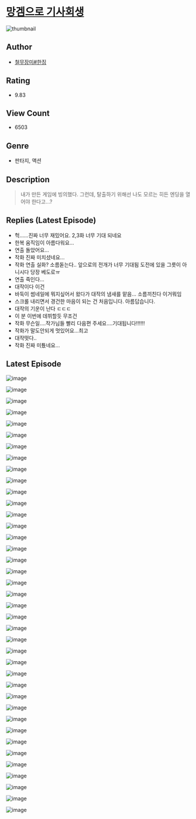 # [망겜으로 기사회생](https://comic.naver.com/bestChallenge/list?titleId=810028)
![thumbnail](https://image-comic.pstatic.net/user_contents_data/challenge_comic/2023/05/26/366705/upload_4123385642668276070_480x623.jpeg)

## Author
- [철무장미#한징](https://comic.naver.com/artistTitle?id=366705)

## Rating
- 9.83

## View Count
- 6503

## Genre
- 판타지, 액션

## Description
> 내가 만든 게임에 빙의했다. 그런데, 탈출하기 위해선 나도 모르는 히든 엔딩을 열어야 한다고...?

## Replies (Latest Episode)
- 헉......진짜 너무 재밌어요. 2,3화 너무 기대 되네요
- 한복 움직임이 아름다워요...
- 연출 돌았어요...
- 작화 진짜 미치셨네요...
- 작화 연출 실화? 소름돋는다.. 앞으로의 전개가 너무 기대됨 도전에 있을 그릇이 아니시다 당장 베도로ㅠ
- 연출 죽인다...
- 대작이다 이건
- 바둑이 썸네일에 뭐지싶어서 왔다가 대작의 냄새를 맡음... 소름끼친다 이거뭐임
- 스크롤 내리면서 경건한 마음이 되는 건 처음입니다. 아름답습니다.
- 대작의 기운이 난다 ㄷㄷㄷ
- 이 분 이번에 데뷔할듯 무조건
- 작화 무슨일....작가님들 빨리 다음편 주세요....기대됩니다!!!!!!
- 작화가 말도안되게 멋있어요...최고
- 대작떳다..
- 작화 진짜 미툤네요…

## Latest Episode
![image](https://image-comic.pstatic.net/user_contents_data/challenge_comic/2023/05/23/366705/upload_7075543564778090801.jpeg)

![image](https://image-comic.pstatic.net/user_contents_data/challenge_comic/2023/05/23/366705/upload_3702861825632920371.jpeg)

![image](https://image-comic.pstatic.net/user_contents_data/challenge_comic/2023/05/23/366705/upload_3544393806796632677.jpeg)

![image](https://image-comic.pstatic.net/user_contents_data/challenge_comic/2023/05/23/366705/upload_3763099678950056501.jpeg)

![image](https://image-comic.pstatic.net/user_contents_data/challenge_comic/2023/05/23/366705/upload_7219610377798312802.jpeg)

![image](https://image-comic.pstatic.net/user_contents_data/challenge_comic/2023/05/23/366705/upload_3631699208977854817.jpeg)

![image](https://image-comic.pstatic.net/user_contents_data/challenge_comic/2023/05/23/366705/upload_3618699909948335159.jpeg)

![image](https://image-comic.pstatic.net/user_contents_data/challenge_comic/2023/05/23/366705/upload_4135209563868705125.jpeg)

![image](https://image-comic.pstatic.net/user_contents_data/challenge_comic/2023/05/23/366705/upload_3689067336242311216.jpeg)

![image](https://image-comic.pstatic.net/user_contents_data/challenge_comic/2023/05/23/366705/upload_3906645500441998902.jpeg)

![image](https://image-comic.pstatic.net/user_contents_data/challenge_comic/2023/05/23/366705/upload_3919364439726700897.jpeg)

![image](https://image-comic.pstatic.net/user_contents_data/challenge_comic/2023/05/23/366705/upload_3689402893497152822.jpeg)

![image](https://image-comic.pstatic.net/user_contents_data/challenge_comic/2023/05/23/366705/upload_3558745744123047984.jpeg)

![image](https://image-comic.pstatic.net/user_contents_data/challenge_comic/2023/05/23/366705/upload_3545567891156251184.jpeg)

![image](https://image-comic.pstatic.net/user_contents_data/challenge_comic/2023/05/23/366705/upload_3631082399366145381.jpeg)

![image](https://image-comic.pstatic.net/user_contents_data/challenge_comic/2023/05/23/366705/upload_3689355416911950900.jpeg)

![image](https://image-comic.pstatic.net/user_contents_data/challenge_comic/2023/05/23/366705/upload_3906703580462670899.jpeg)

![image](https://image-comic.pstatic.net/user_contents_data/challenge_comic/2023/05/23/366705/upload_7364290500988264805.jpeg)

![image](https://image-comic.pstatic.net/user_contents_data/challenge_comic/2023/05/23/366705/upload_3978426030451024695.jpeg)

![image](https://image-comic.pstatic.net/user_contents_data/challenge_comic/2023/05/23/366705/upload_3763095268055266406.jpeg)

![image](https://image-comic.pstatic.net/user_contents_data/challenge_comic/2023/05/23/366705/upload_3991707929037516850.jpeg)

![image](https://image-comic.pstatic.net/user_contents_data/challenge_comic/2023/05/23/366705/upload_7364854562469339956.jpeg)

![image](https://image-comic.pstatic.net/user_contents_data/challenge_comic/2023/05/23/366705/upload_3991656435866035299.jpeg)

![image](https://image-comic.pstatic.net/user_contents_data/challenge_comic/2023/05/23/366705/upload_3906698096547357239.jpeg)

![image](https://image-comic.pstatic.net/user_contents_data/challenge_comic/2023/05/23/366705/upload_3846975927081854050.jpeg)

![image](https://image-comic.pstatic.net/user_contents_data/challenge_comic/2023/05/23/366705/upload_4121130329557971298.jpeg)

![image](https://image-comic.pstatic.net/user_contents_data/challenge_comic/2023/05/23/366705/upload_3616453385092490084.jpeg)

![image](https://image-comic.pstatic.net/user_contents_data/challenge_comic/2023/05/23/366705/upload_3486738509328365412.jpeg)

![image](https://image-comic.pstatic.net/user_contents_data/challenge_comic/2023/05/23/366705/upload_3617578189802660452.jpeg)

![image](https://image-comic.pstatic.net/user_contents_data/challenge_comic/2023/05/23/366705/upload_7076060343846659641.jpeg)

![image](https://image-comic.pstatic.net/user_contents_data/challenge_comic/2023/05/23/366705/upload_3487300578847515954.jpeg)

![image](https://image-comic.pstatic.net/user_contents_data/challenge_comic/2023/05/23/366705/upload_3775482378972443444.jpeg)

![image](https://image-comic.pstatic.net/user_contents_data/challenge_comic/2023/05/23/366705/upload_4051323440147214389.jpeg)

![image](https://image-comic.pstatic.net/user_contents_data/challenge_comic/2023/05/23/366705/upload_7306074684602725219.jpeg)

![image](https://image-comic.pstatic.net/user_contents_data/challenge_comic/2023/05/23/366705/upload_3991144076302038374.jpeg)

![image](https://image-comic.pstatic.net/user_contents_data/challenge_comic/2023/05/23/366705/upload_7363724471546688051.jpeg)

![image](https://image-comic.pstatic.net/user_contents_data/challenge_comic/2023/05/23/366705/upload_3990808515607605605.jpeg)

![image](https://image-comic.pstatic.net/user_contents_data/challenge_comic/2023/05/23/366705/upload_3559022607073292849.jpeg)

![image](https://image-comic.pstatic.net/user_contents_data/challenge_comic/2023/05/23/366705/upload_7017281556049244728.jpeg)
